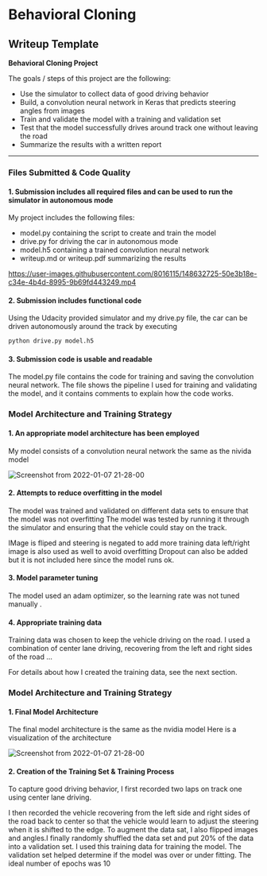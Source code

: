 # **Behavioral Cloning** 

## Writeup Template

**Behavioral Cloning Project**

The goals / steps of this project are the following:
* Use the simulator to collect data of good driving behavior
* Build, a convolution neural network in Keras that predicts steering angles from images
* Train and validate the model with a training and validation set
* Test that the model successfully drives around track one without leaving the road
* Summarize the results with a written report
 

---
### Files Submitted & Code Quality

#### 1. Submission includes all required files and can be used to run the simulator in autonomous mode

My project includes the following files:
* model.py containing the script to create and train the model
* drive.py for driving the car in autonomous mode
* model.h5 containing a trained convolution neural network 
* writeup.md or writeup.pdf summarizing the results


https://user-images.githubusercontent.com/8016115/148632725-50e3b18e-c34e-4b4d-8995-9b69fd443249.mp4


#### 2. Submission includes functional code
Using the Udacity provided simulator and my drive.py file, the car can be driven autonomously around the track by executing 
```sh
python drive.py model.h5
```

#### 3. Submission code is usable and readable

The model.py file contains the code for training and saving the convolution neural network. The file shows the pipeline I used for training and validating the model, and it contains comments to explain how the code works.

### Model Architecture and Training Strategy

#### 1. An appropriate model architecture has been employed

My model consists of a convolution neural network the same as the nivida model

![Screenshot from 2022-01-07 21-28-00](https://user-images.githubusercontent.com/8016115/148632741-d4bf02ab-9ba9-49e5-b48e-01827e85a767.png)
#### 2. Attempts to reduce overfitting in the model


The model was trained and validated on different data sets to ensure that the model was not overfitting  The model was tested by running it through the simulator and ensuring that the vehicle could stay on the track.

IMage is fliped and steering is negated to add more training data 
left/right image is also used as well to avoid overfitting 
Dropout can also be added but it is not included here since the model runs ok.

#### 3. Model parameter tuning

The model used an adam optimizer, so the learning rate was not tuned manually .

#### 4. Appropriate training data

Training data was chosen to keep the vehicle driving on the road. I used a combination of center lane driving, recovering from the left and right sides of the road ... 

For details about how I created the training data, see the next section. 

### Model Architecture and Training Strategy

#### 1. Final Model Architecture

The final model architecture is the same as the nvidia model
Here is a visualization of the architecture 

![Screenshot from 2022-01-07 21-28-00](https://user-images.githubusercontent.com/8016115/148632741-d4bf02ab-9ba9-49e5-b48e-01827e85a767.png)

#### 2. Creation of the Training Set & Training Process

To capture good driving behavior, I first recorded two laps on track one using center lane driving. 

I then recorded the vehicle recovering from the left side and right sides of the road back to center so that the vehicle would learn to adjust the steering when it is shifted to the edge. To augment the data sat, I also flipped images and angles.I finally randomly shuffled the data set and put 20% of the data into a validation set. 
I used this training data for training the model. The validation set helped determine if the model was over or under fitting. The ideal number of epochs was 10
